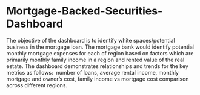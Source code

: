 # Mortgage-Backed-Securities-Dashboard
The objective of the dashboard is to identify white spaces/potential business in the mortgage loan. The mortgage bank would identify potential monthly mortgage expenses for each of region based on factors which are primarily monthly family income in a region and rented value of the real estate. The dashboard demonstrates relationships and trends for the key metrics as follows:  number of loans, average rental income, monthly mortgage and owner’s cost, family income vs mortgage cost comparison across different regions.
